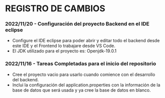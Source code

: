 # REGISTRO DE CAMBIOS


### 2022/11/20 - Configuración del proyecto Backend en el IDE eclipse
* Configure el IDE eclipse para poder abrir y editar todo el backend desde este IDE y el Frontend lo trabajare desde VS Code.
* El JDK utilizado para el proyecto es:  Openjdk-19.0.1



### 2022/11/16 - Tareas Completadas para el inicio del repositorio
* Cree el proyecto vacio para usarlo cuando comience con el desarrollo del backend.
* Inclui la configuración del application.properties con la información de la base de datos que será usada y ya cree la base de datos en blanco.



